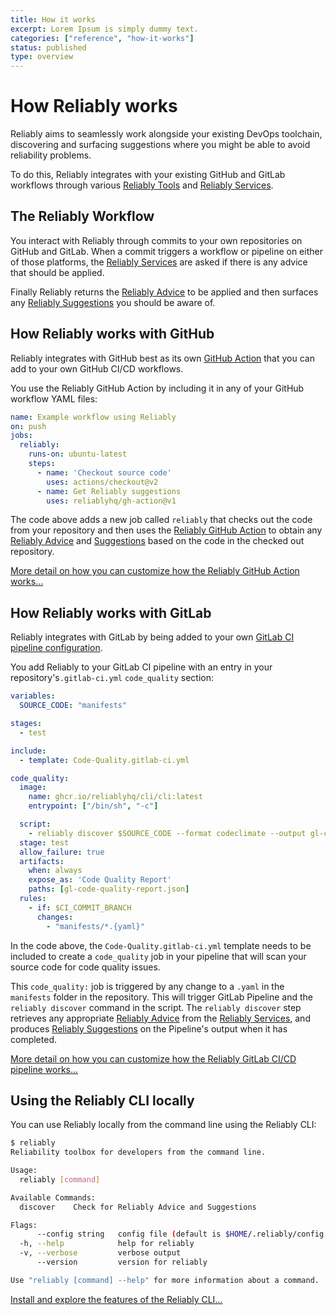 ```yaml
---
title: How it works
excerpt: Lorem Ipsum is simply dummy text.
categories: ["reference", "how-it-works"]
status: published
type: overview
---
```

# How Reliably works

Reliably aims to seamlessly work alongside your existing DevOps toolchain, discovering and surfacing suggestions where you might be able to avoid reliability problems.

To do this, Reliably integrates with your existing GitHub and GitLab workflows through various [Reliably Tools][tools] and [Reliably Services][services].

[tools]: ../tools/
[services]: ../services

## The Reliably Workflow

You interact with Reliably through commits to your own repositories on GitHub and GitLab. When a commit triggers a workflow or pipeline on either of those platforms, the [Reliably Services][services] are asked if there is any advice that should be applied.

Finally Reliably returns the [Reliably Advice][advice] to be applied and then surfaces any [Reliably Suggestions][suggestions] you should be aware of.

[advice]: ../advice
[suggestions]: ../suggestions

## How Reliably works with GitHub

Reliably integrates with GitHub best as its own [GitHub Action][gh-action] that you can add to your own GitHub CI/CD workflows.

[gh-action]: https://github.com/features/actions

You use the Reliably GitHub Action by including it in any of your GitHub workflow
YAML files:

```yaml
name: Example workflow using Reliably
on: push
jobs:
  reliably:
    runs-on: ubuntu-latest
    steps:
      - name: 'Checkout source code'
        uses: actions/checkout@v2
      - name: Get Reliably suggestions
        uses: reliablyhq/gh-action@v1
```

The code above adds a new job called `reliably` that checks out the code from your repository and then uses the [Reliably GitHub Action][gh-action] to obtain any [Reliably Advice][advice] and [Suggestions][suggestions] based on the code in the checked out repository.

[More detail on how you can customize how the Reliably GitHub Action works...][gh-action]

[gh-action]: ../tools/github/action.md

## How Reliably works with GitLab

Reliably integrates with GitLab by being added to your own [GitLab CI pipeline configuration][pipeline-ref].

[pipeline-ref]: https://docs.gitlab.com/ee/ci/yaml/

You add Reliably to your GitLab CI pipeline with an entry in your repository's`.gitlab-ci.yml` `code_quality` section:


```yaml
variables:
  SOURCE_CODE: "manifests"

stages:
  - test

include:
  - template: Code-Quality.gitlab-ci.yml

code_quality:
  image:
    name: ghcr.io/reliablyhq/cli/cli:latest
    entrypoint: ["/bin/sh", "-c"]

  script:
    - reliably discover $SOURCE_CODE --format codeclimate --output gl-code-quality-report.json
  stage: test
  allow_failure: true
  artifacts:
    when: always
    expose_as: 'Code Quality Report'
    paths: [gl-code-quality-report.json]
  rules:
    - if: $CI_COMMIT_BRANCH
      changes:
        - "manifests/*.{yaml}"
```

In the code above, the `Code-Quality.gitlab-ci.yml` template needs to be included to create a `code_quality` job in your pipeline that will scan your source
code for code quality issues.


This `code_quality:` job is triggered by any change to a `.yaml` in the
`manifests` folder in the repository. This will trigger GitLab Pipeline
and the `reliably discover` command in the script. The `reliably discover` step
retrieves any appropriate [Reliably Advice][advice] from the
[Reliably Services][services], and produces [Reliably Suggestions][suggestions]
on the Pipeline's output when it has completed.

[More detail on how you can customize how the Reliably GitLab CI/CD pipeline works...][gl-cicd]

[gl-cicd]: ../tools/gitlab/cicd.md

## Using the Reliably CLI locally

You can use Reliably locally from the command line using the Reliably CLI:

```bash
$ reliably
Reliability toolbox for developers from the command line.

Usage:
  reliably [command]

Available Commands:
  discover    Check for Reliably Advice and Suggestions

Flags:
      --config string   config file (default is $HOME/.reliably/config.yaml)
  -h, --help            help for reliably
  -v, --verbose         verbose output
      --version         version for reliably

Use "reliably [command] --help" for more information about a command.
```

[Install and explore the features of the Reliably CLI...][tools-cli]

[tools-cli]: ../tools/cli/


